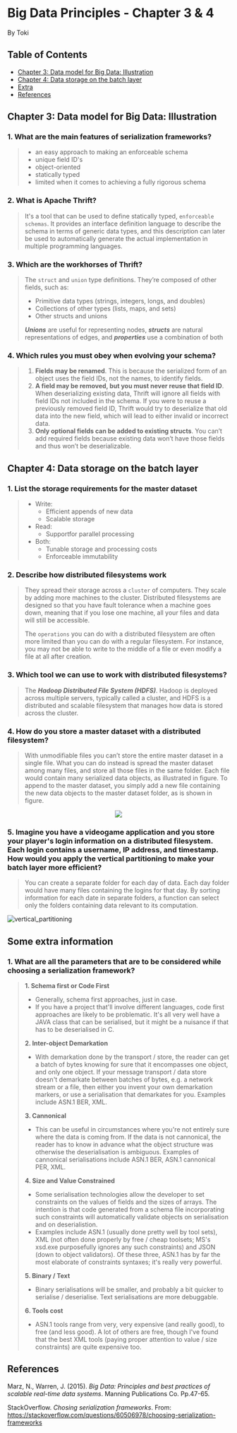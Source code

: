 # Big Data Principles - Chapter 3 & 4
By Toki

## Table of Contents
- [Chapter 3: Data model for Big Data: Illustration](#chapter-3-data-model-for-big-data-illustration)
- [Chapter 4: Data storage on the batch layer](#chapter-4-data-storage-on-the-batch-layer)
- [Extra](#some-extra-information)
- [References](#references)

## Chapter 3: Data model for Big Data: Illustration

### 1. What are the main features of serialization frameworks?
> - an easy approach to making an enforceable schema
> - unique field ID's
> - object-oriented
> - statically typed 
> - limited when it comes to achieving a fully rigorous schema

### 2. What is Apache Thrift?
> It's a tool that can be used to define statically typed, `enforceable schemas`. It provides an interface definition language to describe the schema in terms of generic data types, and this description can later be used to automatically generate the actual implementation in multiple programming languages. 

### 3. Which are the workhorses of Thrift?
> The `struct` and `union` type definitions. They’re composed of other fields, such as:
> - Primitive data types (strings, integers, longs, and doubles)
> - Collections of other types (lists, maps, and sets)
> - Other structs and unions 
>
> _**Unions**_ are useful for representing nodes, _**structs**_ are natural representations of edges, and _**properties**_ use a combination of both

### 4. Which rules you must obey when evolving your schema?
> 1.  **Fields may be renamed**. This is because the serialized form of an object uses the
field IDs, not the names, to identify fields.
> 2.  **A field may be removed, but you must never reuse that field ID**. When deserializing existing data, Thrift will ignore all fields with field IDs not included in the schema. If you were to reuse a previously removed field ID, Thrift would try to deserialize that old data into the new field, which will lead to either invalid or incorrect data.
> 3.  **Only optional fields can be added to existing structs**. You can’t add required fields because existing data won’t have those fields and thus won’t be deserializable.

## Chapter 4: Data storage on the batch layer

### 1. List the storage requirements for the master dataset
> * Write:
>    * Efficient appends of new data
>    * Scalable storage
> * Read:
>    * Supportfor parallel processing
> * Both:
>    *  Tunable storage and processing costs
>    * Enforceable immutability

### 2. Describe how distributed filesystems work
> They spread their storage across a `cluster` of computers. They scale by adding more machines to the cluster. Distributed filesystems are designed so that you have fault tolerance when a machine goes down, meaning that if you lose one machine, all your files and data will still be accessible.
>
> The `operations` you can do with a distributed filesystem are often more limited than you can do with a regular filesystem. For instance, you may not be able to write to the middle of a file or even modify a file at all after creation. 

### 3. Which tool we can use to work with distributed filesystems?
> The **_Hadoop Distributed File System (HDFS)_**. Hadoop is deployed across multiple servers, typically called a cluster, and HDFS is a distributed and scalable filesystem that manages how data is stored across the cluster. 

### 4. How do you store a master dataset with a distributed filesystem?
>  With unmodifiable files you can’t store the entire master dataset in a single file. What you can do instead is spread the master dataset among many files, and store all those files in the same folder. Each file would contain many serialized data objects, as illustrated in figure. To append to the master dataset, you simply add a new file containing the new data
objects to the master dataset folder, as is shown in figure.

<p align="center">
  <img src="img/distributed_filesystems.JPG">

### 5. Imagine you have a videogame application and you store your player's login information on a distributed filesystem. Each login contains a username, IP address, and timestamp. How would you apply the vertical partitioning to make your batch layer more efficient?
>  You can create a separate folder for each day of data. Each day folder would have many files containing the logins for that day.  By sorting information for each date in separate folders, a function can select only the folders containing data relevant to its computation.

![vertical_partitioning](img/ver_part.JPG)

## Some extra information

### 1. What are all the parameters that are to be considered while choosing a serialization framework?
> **1. Schema first or Code First**
>   * Generally, schema first approaches, just in case.
>   * If you have a project that'll involve different languages, code first approaches are likely to be problematic. It's all very well have a JAVA class that can be serialised, but it might be a nuisance if that has to be deserialised in C.
>
> **2.  Inter-object Demarkation**
>   * With demarkation done by the transport / store, the reader can get a batch of bytes knowing for sure that it encompasses one object, and only one object. If your message transport / data store doesn't demarkate between batches of bytes, e.g. a network stream or a file, then either you invent your own demarkation markers, or use a serialisation that demarkates for you. Examples include ASN.1 BER, XML.
>
> **3. Cannonical**
>   * This can be useful in circumstances where you're not entirely sure where the data is coming from. If the data is not cannonical, the reader has to know in advance what the object structure was otherwise the deserialisation is ambiguous. Examples of cannonical serialisations include ASN.1 BER, ASN.1 cannonical PER, XML.
>
> **4. Size and Value Constrained**
>   * Some serialisation technologies allow the developer to set constraints on the values of fields and the sizes of arrays. The intention is that code generated from a schema file incorporating such constraints will automatically validate objects on serialisation and on deserialistion.
>   * Examples include ASN.1 (usually done pretty well by tool sets), XML (not often done properly by free / cheap toolsets; MS's xsd.exe purposefully ignores any such constraints) and JSON (down to object validators). Of these three, ASN.1 has by far the most elaborate of constraints syntaxes; it's really very powerful.
>
> **5. Binary / Text**
>   * Binary serialisations will be smaller, and probably a bit quicker to serialise / deserialise. Text serialisations are more debuggable.
>
> **6. Tools cost**
>   * ASN.1 tools range from very, very expensive (and really good), to free (and less good). A lot of others are free, though I've found that the best XML tools (paying proper attention to value / size constraints) are quite expensive too.

## References
Marz, N., Warren, J. (2015). _Big Data: Principles and best practices of scalable real-time data systems_. Manning Publications Co. Pp.47-65.

StackOverflow. _Chosing serialization frameworks_. From: https://stackoverflow.com/questions/60506978/choosing-serialization-frameworks


